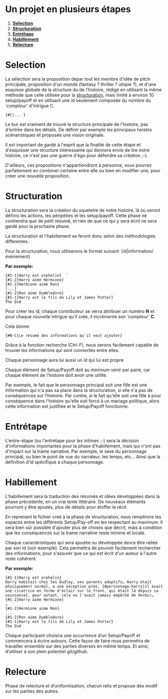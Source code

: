# **Un projet en plusieurs étapes**

1. [**Selection**](#selection)
1. [**Structuration**](#structuration)
1. [**Entrétape**](#entrétape)
1. [**Habillement**](#habillement)
1. [**Relecture**](#relecture)  

# **Selection**

La sélection sera la proposition depar tout les membre d'idée de pitch principale, proposition d'un monde (fantasy ? thriller ? utopie ?), et d'une esquisse globale de la structure du de l'histoire, rédigé en utilisant la même méthode que celle utilisée pour la [structuration](#structuration), mais limité à environ 10 setup/payoff et en utilisant une id seulement composée du nombre du *'compteur'* d'intrigue C.  
```
{#C|... }
```

Le but est vraiment de trouvé la structure principale de l'histoire, pas d'entrée dans les détails. De définir par exemple les principaux twistes scénaristiques et proposée une vision originale.

Il est important de gardé à l'esprit que la finalité de cette étape et d'esquisser une structure intéressante qui donnera envie de lire notre histoire, ce n'est pas une guerre d'égo pour défendre sa création ;-).

D'ailleurs, ces propositions n'appartiendront à personne, vous pourrez parfaitement en combiner certaine entre elle ou bien en modifier une, pour créer une nouvelle proposition.


# **Structuration**

La structuration sera la création du squelette de notre histoire, là où seront définis les actions, les péripéties et les setup/payoff. Cette phase ne contiendra que de petit résumé, et rien de que ce qui y sera écrit ne sera gardé pour la prochaine phase.

La structuration et l'habillement se feront donc selon des méthodologies différentes.

Pour la structuration, nous utiliserons le format suivant:
{id|information/événement}

**Par exemple:**
```
{#1-1|Harry est orphelin}  `
{#1-2|Harry aime Hermione}  
{#1-2|Hermione aime Ron}  
[...]  
{#1-2|Ron aime Dumbledore}  
{#1-1|Harry est le fils de Lily et James Potter}  
The End
```

Pour créer les id, chaque contributeur se verra attribuer un numéro **N** et pour chaque nouvelle intrigue qu'il crée, il incrémente son *'compteur'* **C**.  

Cela donne:  
```
{#N-C|Le résumé des informations qu'il veut ajouter}
```

Grâce à la fonction recherche (Ctrl-F), nous serons facilement capable de trouver les informations qui sont connectés entre elles.

Chaque personnage aura lui aussi un id qui lui est propre

Chaque élément de Setup/Payoff doit au minimum venir par paire, car chaque élément de l'histoire doit avoir une utilité.

Par exemple, le fait que le personnage principal soit une fille est une information qui n'a pas sa place dans la structuration, si elle n'a pas de conséquences sur l'histoire.
Par contre, si le fait qu'elle soit une fille à pour conséquence dans l'histoire qu'elle soit forcé à un mariage politique, alors cette information est justifiée et le Setup/Payoff fonctionne.


# **Entrétape**

L'entre-étape (ou l'entrétape pour les intimes ;-) sera la décision d'informations importantes pour la phase d'habillement, mais qui n'ont pas d'impact sur la trame narrative. Par exemple, le sexe du personnage principal, ou bien le point de vue du narrateur, les temps, etc…
Ainsi que la définition d’id spécifique à chaque personnage.


# **Habillement**

L'habillement sera la traduction des résumés et idées développées dans la phase précédente, en un vrai texte littéraire. De nouveaux éléments pourront y être ajoutés, plus de détails pour étoffer le récit.

En reprenant le fichier créé à la phase de structuration, nous remplirons les espaces entre les différents Setup/Pay-off en les respectant au maximum. Il sera bien sûr possible d'ajouter plus de choses que décrit, mais à condition que les conséquences sur la trame narrative reste minime et locale.

Chaque caractéristiques qui sera ajoutée ou développée devra être reliée par son id (voir exemple). Cela permettra de pouvoir facilement rechercher des informations, pour s'assurer que ce qui est écrit d'un auteur à l'autre reste cohérent.


**Par exemple:**
```
{#1-1|Harry est orphelin}
Harry habitait chez les Dudley, ses parents adoptifs… Harry était physiquement normal, a une exception près, {#personnage:harry|il avait une cicatrice en forme d'éclair sur le front, qui était là depuis sa naissance}, pour autant, cela ne l'avait jamais empêché de dormir…
{#1-2|Harry aime Hermione}
…
{#1-2|Hermione aime Ron}
...
{#1-2|Ron aime Dumbledore}
{#1-1|Harry est le fils de Lily et James Potter}
The End
```

Chaque participant choisira une occurrence d’un Setup/Payoff et commencera à écrire autours. Cette façon de faire nous permettra de travailler ensemble sur des parties diverses en même temps. Et ainsi, d’utiliser à son plein potentiel git/github.

# **Relecture**

Phase de relecture et d’uniformisation, chacun relis et propose des modif sur les parties des autres.
